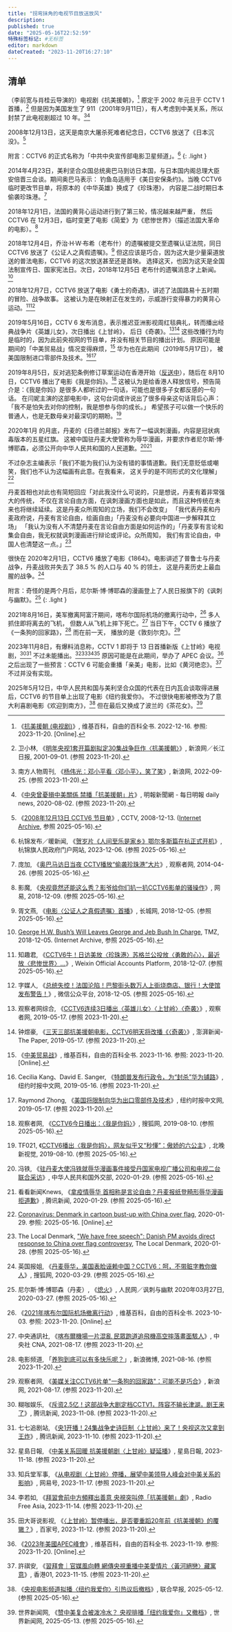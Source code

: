 ```yaml
---
title: "拐弯抹角的电视节目放送放风"
description:
published: true
date: "2025-05-16T22:52:59"
特殊标签标记: #无标签
editor: markdown
dateCreated: "2023-11-20T16:27:10"
---
```


<!--

## 简介

简单来说，控制一切，也就对一切都有责任。一切都是国营，也就代表一切都是同一个意志，那么也就不能唱反调了。

-->

## 清单

（李前宽与肖桂云导演的）电视剧《抗美援朝》，[^wiki0] 原定于 2002 年元旦于 CCTV 1 首播，[^55817]
但是因为美国发生了 911（2001年9月11日），有人考虑到中美关系，所以封禁了此电视剧超过 10 年。[^422_3][^571851]

[^wiki0]: 《[抗美援朝 (电视剧)](https://zh.wikipedia.org/w/index.php?title=抗美援朝_(电视剧)&oldid=75079977#cite_ref-6)》, 维基百科，自由的百科全书. 2022-12-16. 参照: 2023-11-20. [Online].

[^55817]: 卫小林, 《[明年央视1套开篇剧拟定30集战争巨作〈抗美援朝〉](https://web.archive.org/web/20210302050339/http://ent.sina.com.cn/v/2001-09-01/55817.html)》, 新浪网／长江日报, 2001-09-01. (参照 2023-11-20).

[^422_3]: 南方人物周刊, 《[杨伟光：邓小平看〈邓小平〉，笑了笑](https://web.archive.org/web/20220925075115/http://news.sina.com.cn/c/sd/2009-05-31/141317920422_3.shtml)》, 新浪网, 2022-09-25. (参照 2023-11-20).

[^571851]: 《[中央曾憂損中美關係 禁播「抗美援朝」片](https://web.archive.org/web/20001121125258/https://news.mingpao.com/pns/中國/article/20200802/s00013/1596305571851/中央曾憂損中美關係-禁播「抗美援朝」片)》, 明報新聞網 - 每日明報 daily news, 2020-08-02. (参照 2023-11-20).

2008年12月13日，这天是南京大屠杀死难者纪念日，CCTV6 放送了《日本沉没》。[^81213]

[^81213]: 《[2008年12月13日 CCTV6 节目单](https://www.cctv.com/soushi/28/08/20081213.shtml)》, CCTV, 2008-12-13. ([Internet Archive](https://web.archive.org/web/20250516065550/https://www.cctv.com/soushi/28/08/20081213.shtml), 参照 2025-05-16).

附言：CCTV6 的正式名称为「中共中央宣传部电影卫星频道」。[^39268]
{: .light }

[^39268]: 杭锦发布／暖新闻, 《[贺岁片《人间至乐是家乡》鄂尔多斯篇在杭正式开机](https://web.archive.org/web/20250417033110/http://www.hjq.gov.cn/szyw/xzdt/202312/t20231206_3539268.html)》, 杭锦旗人民政府门户网站, 2023-12-06. (参照 2025-05-16).

<!-- 2014年苏格兰独立公投，六公主播放《勇敢的心》； -->

2014年4月23日，美利坚合众国总统奥巴马到访日本国，与日本国内阁总理大臣安倍晋三会谈。期间奥巴马表示：
钓鱼岛适用于《美日安保条约》。当晚 CCTV6 临时更改节目单，将原本的《中华英雄》换成了《珍珠港》，
内容是二战时期日本偷袭珍珠港。[^24779]

[^24779]: 庞加, 《[奥巴马访日当夜 CCTV播放“偷袭珍珠港”大片](https://web.archive.org/web/20140428123817/http://www.guancha.cn/Celebrity/2014_04_26_224779.shtml)》, 观察者网, 2014-04-26. (参照 2025-05-16).

2018年12月1日，法国的黄背心运动进行到了第三轮，情况越来越严重，
然后 CCTV6 在 12月3日，临时变更了电影《简爱》为《悲惨世界》（描述法国大革命的电影）。[^7STAG]

[^7STAG]: 影魔, 《[央视竟然还能这么秀？影爷给你们扒一扒CCTV6影单的骚操作](https://web.archive.org/web/20250516082846/https://www.163.com/dy/article/E2JD1EI10517STAG.html)》, 网易, 2018-12-09. (参照 2025-05-16).

2018年12月4日，乔治·H·W·布希（老布什）的遗嘱被提交至遗嘱认证法院，同日 CCTV6 放送了《公证人之真假遗嘱》。[^00858]
但这应该是巧合，因为这大是少量渠道放送的普法电影，CCTV6 的这次放送甚至还是首映。
选择这天，也因为这天是全国法制宣传日、国家宪法日。次日，2018年12月5日 老布什的遗嘱消息才上新闻。[^33355]

[^00858]: 胥文燕, 《[电影〈公证人之真假遗嘱〉首播](https://web.archive.org/web/20181208000921/http://heb.hebei.com.cn/system/2018/12/05/019300858.shtml)》, 长城网, 2018-12-05. (参照 2025-05-16).

[^33355]: [George H.W. Bush’s Will Leaves George and Jeb Bush In Charge](https://web.archive.org/web/20241107133355/https://www.tmz.com/2018/12/05/george-h-w-bush-will-george-w-jeb-barbara-executor/), TMZ, 2018-12-05. (Internet Archive, 参照 2025-05-16).

2018年12月7日，CCTV6 放送了电影《勇士的奇遇》，讲述了法国路易十五时期的冒险、战争故事。
这被认为是在映射正在发生的，示威游行变得暴力的黄背心运动。[^86b96][^10366]

[^86b96]: 知趣君, 《[CCTV6牛！日访美放〈珍珠港〉苏格兰公投放〈勇敢的心〉，最近放〈悲惨世界〉…](https://web.archive.org/web/20241207110131/https://mp.weixin.qq.com/s?__biz=MzI5MTE2NzEyOA==&mid=2737118463&idx=1&sn=fa5cde2ce567273495d57805d9c86b96&scene=6#wechat_redirect)》, Weixin Official Accounts Platform, 2018-12-07. (参照 2025-05-16).

[^10366]: 字媒人, 《[总统失控！法国沦陷！巴黎街头数万人上街烧商店、银行！大使馆发布警告！](https://web.archive.org/web/20210717061146/https://mp.weixin.qq.com/s?__biz=MzI5MTE2NzEyOA==&mid=2737118453&idx=1&sn=6c01f1af663d9af7749ccb2c005d86e7&chksm=cac57202fdb2fb145d72f9184e3720d72d56f6a23f2e7c18d4b4fcf724eae76b759a98cab12e&token=1066410366&lang=zh_CN&scene=21#wechat_redirect)》, 微信公众平台, 2018-12-05. (参照 2025-05-16).

2019年5月16日，CCTV 6 发布消息，表示推迟亚洲影视周红毯典礼，转而播出经典战争片《英雄儿女》，次日播出《上甘岭》，
后日《奇袭》。[^02060][^75048] 这些改播行为均是临时的，因为此前央视网的节目单，并没有相关节目的播出计划。
原因可能是期间的「中美贸易战」情况变得麻烦，[^wiki3] 华为也在此期间（2019年5月17日），
被美国限制进口零部件及技术。[^90516][^90517]

[^02060]: 观察者网综合, 《[CCTV6连续3日播出〈英雄儿女〉〈上甘岭〉〈奇袭〉](https://web.archive.org/web/20191025000819/http://www.guancha.cn/politics/2019_05_17_502060.shtml)》, 观察者网, 2019-05-17. (参照 2023-11-20).

[^75048]: 钟煜豪, 《[三天三部抗美援朝电影，CCTV6明天将改播《〈奇袭〉](https://web.archive.org/web/20220903042802/https://www.thepaper.cn/newsDetail_forward_3475048)》, 澎湃新闻-The Paper, 2019-05-17. (参照 2023-11-20).

[^wiki3]: 《[中美贸易战](https://zh.wikipedia.org/w/index.php?title=中美贸易战&oldid=79764263)》, 维基百科，自由的百科全书. 2023-11-16. 参照: 2023-11-20. [Online].

[^90516]: Cecilia Kang、David E. Sanger, 《[特朗普发布行政令，为“封杀”华为铺路](https://web.archive.org/web/20230523173044/https://cn.nytimes.com/business/20190516/huawei-ban-trump/)》, 纽约时报中文网, 2019-05-16. (参照 2023-11-20).

[^90517]: Raymond Zhong, 《[美国将限制向华为出口零部件及技术](https://web.archive.org/web/20231111061728/https://cn.nytimes.com/technology/20190517/huawei-export-controls/)》, 纽约时报中文网, 2019-05-17. (参照 2023-11-20).

2019年8月5日，反对逃犯条例修订草案运动在香港开始（[反送中][]），随后在 8月10日，CCTV6 播出了电影《我是你妈》。[^15479]
这被认为是给香港人释放信号，预告简介是：《我是你妈》是很多人都听过的一句话，可能也是很多子女都反感的一句话。
在闫妮主演的这部电影中，这句台词或许说出了很多母亲这句话背后心声：「我不是怕失去对你的控制，我是想参与你的成长。」
希望孩子可以做一个快乐的普通人，也是无数母亲对最深切的期盼。[^67753]

[反送中]: https://zh.wikipedia.org/zh-hans/反對逃犯條例修訂草案運動過程_(2019年8月)

[^15479]: 观察者网, 《[CCTV6今日播出：〈我是你妈〉](https://web.archive.org/web/20250516082850/https://www.sohu.com/a/332876076_115479)》, 搜狐网, 2019-08-10. (参照 2025-05-16).

[^67753]: TF021, 《[CCTV6播出〈我是你妈〉，网友似乎又“秒懂”：傲娇的六公主](https://web.archive.org/web/20250516083122/https://www.takefoto.cn/viewnews-1867753.html)》, 北晚新视觉, 2019-08-10. (参照 2025-05-16).

2020年1月 的月底，丹麦的《日德兰邮报》发布了一幅讽刺漫画，内容是冠状病毒版本的五星红旗。
这被中国驻丹麦大使管称为辱华漫画，并要求作者尼尔斯·博·博耶森，必须公开向中华人民共和国的人民道歉。[^37375][^U2S00]

[^37375]: 冯铁, 《[驻丹麦大使冯铁就辱华漫画事件接受丹国家电视广播公司和电视二台联合采访](https://web.archive.org/web/20250516090147/https://www.mfa.gov.cn/web/zwbd_673032/yjcf/202001/t20200129_7337375.shtml)》, 中华人民共和国外交部, 2020-01-29. (参照 2025-05-16).

[^U2S00]: 看看新闻Knews, 《[拿疫情辱华 首相称是言论自由？丹麦报纸登畸形辱华漫画拒道歉](https://web.archive.org/web/20250516085439/https://news.qq.com/rain/a/20200129A0AU2S00)》, 腾讯新闻, 2020-01-29. (参照 2025-05-16).

不过杂志主编表示「我们不能为我们认为没有错的事情道歉。我们无意贬低或嘲笑，我们也不认为这幅画有此意。在我看来，
这关乎的是不同形式的文化理解」[^95225]

[^95225]: [Coronavirus: Denmark in cartoon bust-up with China over flag](https://web.archive.org/web/20230826010643/https://www.bbc.com/news/world-europe-51295225), 2020-01-29. 参照: 2025-05-16. [Online].

丹麦首相也对此也有简短回应「对此我没什么可说的，只是想说，丹麦有着非常强大的传统，
不仅在言论自由方面，在讽刺漫画方面也是如此，而且这种传统在未来也将继续延续。这是丹麦众所周知的立场，我们不会改变」
「我代表丹麦和丹麦政府说，丹麦有言论自由，绘画自由」「丹麦没有必要向中国进一步解释其立场」
「我认为没有人不清楚丹麦在言论自由方面是如何运作的」「丹麦享有言论和集会自由，我无权就讽刺漫画进行辩论或评论。众所周知，
我们有言论自由，中国人也清楚这一点。」[^90413]

[^90413]: The Local Denmark, ["We have free speech": Danish PM avoids direct response to China over flag controversy](https://web.archive.org/web/20250516090413/https://www.thelocal.dk/20200128/we-have-free-speech-danish-pm-avoids-direct-response-to-china-over-flag-controversy), The Local Denmark, 2020-01-28. (参照 2025-05-16).

很快在 2020年2月1日，CCTV6 播放了电影《1864》。电影讲述了普鲁士与丹麦战争，丹麦战败并失去了 38.5 % 的人口与 40 % 的领土，
这是丹麦历史上最血腥的战争。[^78426]

[^78426]: 英国报姐, 《[丹麦辱华，美国表脸诬赖中国？CCTV6：呵，不带脏字教你做人](https://web.archive.org/web/20250516092104/https://www.sohu.com/a/384111597_478426)》, 搜狐网, 2020-03-29. (参照 2025-05-16).

附言：奇怪的是两个月后，尼尔斯·博·博耶森的漫画登上了人民日报旗下的《讽刺与幽默》。[^79536]
{: .light }

[^79536]: 尼尔斯·博·博耶森（丹麦）, 《[熄火](https://web.archive.org/web/20250516085412/https://paper.people.com.cn/fcyym/html/2020-03/27/content_1979536.htm)》, 人民网／讽刺与幽默 2020年03月27日, 2020-03-27. (参照 2025-05-16).

2021年8月16日，美军撤离阿富汗期间，喀布尔国际机场的撤离行动中，[^wiki1] 多人抓住即将离去的飞机，
但数人从飞机上摔下死亡。[^70083] 当日下午，CCTV 6 播放了《一条狗的回家路》，[^DA6st] 而在前一天，
播放的是《敦刻尔克》。[^73117]

[^wiki1]: 《[2021年喀布尔国际机场撤离行动](https://zh.wikipedia.org/w/index.php?title=2021年喀布尔国际机场撤离行动&oldid=79197904)》, 维基百科，自由的百科全书. 2023-10-03. 参照: 2023-11-20. [Online].

[^DA6st]: 电影频道, 「[养狗到底可以有多快乐呢？](http://archive.today/2023.11.20-082321/https://weibo.com/2789616391/KtIx7uK5)」, 新浪微博, 2021-08-16. (参照 2023-11-20).

[^70083]: 中央通訊社, 《[喀布爾機場一片混亂 民眾跑道追飛機高空摔落畫面駭人](https://web.archive.org/web/20221202084512/https:/www.cna.com.tw/news/firstnews/202108170083.aspx)》, 中央社 CNA, 2021-08-17. (参照 2023-11-20).

[^73117]: 观察者网, 《[美媒关注CCTV6片单"一条狗的回家路"：可能不是巧合](https://web.archive.org/web/20231120083130/https://mil.sina.cn/gjjq/2021-08-17/detail-ikqciyzm1973117.d.html)》, 新浪网, 2021-08-17. (参照 2023-11-20).

2023年11月8日，有爆料消息称，CCTV 1 即将于 13 日首播新版《上甘岭》电视剧，[^CG500][^E0I00]
不过未能播出。[^64473][^384RH][^53222][^79429] 原因可能是在此期间，举办了 APEC 会议。[^wiki2]
之后出现了一些预言：CCTV 6 可能会重播「亲美」电影，比如《黄河绝恋》。[^61764] 不过并没有实现。

[^CG500]: 糊咖娱乐, 《[斥资2.5亿！这部战争大剧定档CCTV1，阵容不输长津湖，剧王来了](https://web.archive.org/web/20231120085031/https://new.qq.com/rain/a/20231108A06CG500)》, 腾讯新闻, 2023-11-08. (参照 2023-11-20).

[^E0I00]: 七七追剧站, 《[央1开播！24集战争史诗巨制〈上甘岭〉来了！央视这次又拿到王炸](https://web.archive.org/web/2023110081042/https://new.qq.com/rain/a/20231110A0AE0I00)》, 腾讯新闻, 2023-11-10. (参照 2023-11-20).

[^64473]: 星島日報, 《[中美关系回暖 抗美援朝剧〈上甘岭〉疑延播](https://web.archive.org/web/20231120034131/https://std.stheadline.com/sc/realtime/article/1964473/即時-中國-中美關係回暖-抗美援朝劇-上甘嶺-疑延播)》, 星島日報, 2023-11-18. (参照 2023-11-20).

[^384RH]: 知兵堂军事, 《[从电视剧〈上甘岭〉停播，展望中美领导人峰会对中美关系的影响](https://web.archive.org/web/2023119094810/https://www.163.com/dy/article/IJO7FIIO052384RH.html)》, 网易号, 2023-11-17. (参照 2023-11-20).

[^53222]: 李若如, 《[拜習會前中方頻釋出善意 央視突叫停「抗美援朝」劇](https://web.archive.org/web/20231117204918/https://www.rfa.org/cantonese/news/relation-11142023153222.html)》, Radio Free Asia, 2023-11-14. (参照 2023-11-20).

[^79429]: 田大哥说影视, 《[〈上甘岭〉暂停播出，是否要重蹈20年前《抗美援朝》的覆辙？](https://web.archive.org/web/20231120083708/https://baijiahao.baidu.com/s?id=1782345968924279429)》, 百家号, 2023-11-12. (参照 2023-11-20).

[^wiki2]: 《[2023年美國APEC峰會](https://zh.wikipedia.org/w/index.php?title=2023年美國APEC峰會&oldid=79802219)》, 维基百科，自由的百科全书. 2023-11-19. 参照: 2023-11-20. [Online].

[^61764]: 許祺安, 《[習拜會｜官媒風向轉 網傳央視重播中美愛情片〈黃河絕戀〉藏寓意](https://web.archive.org/web/20231120085846/https://www.hk01.com/即時中國/961764/習拜會-官媒風向轉-網傳央視重播中美愛情片-黃河絕戀-藏寓意)》, 香港01, 2023-11-15. (参照 2023-11-20).

2025年5月12日，中华人民共和国与美利坚合众国的代表在日内瓦会谈取得进展后，CCTV6 的节目单上出现了电影《纽约我爱你》。
不过很快电影被修改为了意大利喜剧电影《欢迎到南方》，[^27072] 但在最后又换成了波兰的《茶花女》。[^36571]

[^27072]: 《[央视电影频道拟播〈纽约我爱你〉引热议后撤档](https://web.archive.org/web/20250512123508/https://www.zaobao.com.sg/realtime/china/story20250512-6327072)》, 联合早报, 2025-05-12. (参照 2025-05-16).

[^36571]: 世界新闻网, 《[赞中美复合被泼冷水？ 央视排播「纽约我爱你」又撤档](https://web.archive.org/web/20250516144913/https://www.worldjournal.com/wj/story/121339/8736571?zh-cn)》, 世界新闻网, 2025-05-13. (参照 2025-05-16).
